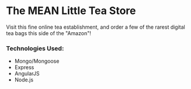 # The MEAN Little Tea Store

Visit this fine online tea establishment, and order a few of the rarest digital tea bags this side of the "Amazon"!

### Technologies Used:
* Mongo/Mongoose
* Express
* AngularJS
* Node.js
